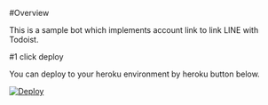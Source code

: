 #Overview

This is a sample bot which implements account link to link LINE with Todoist.

#1 click deploy

You can deploy to your heroku environment by heroku button below.

[![Deploy](https://www.herokucdn.com/deploy/button.svg)](https://heroku.com/deploy)
